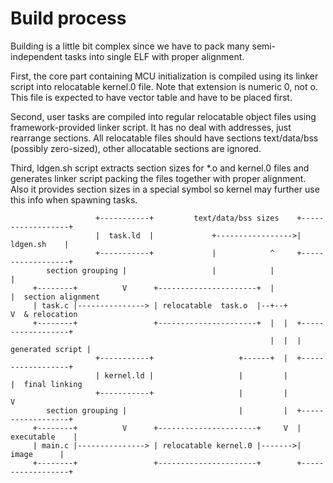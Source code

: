Build process
=============

Building is a little bit complex since we have to pack many semi-independent
tasks into single ELF with proper alignment. 

First, the core part containing MCU initialization is compiled using its
linker script into relocatable kernel.0 file. Note that extension is 
numeric 0, not o. This file is expected to have vector table and have to be
placed first.

Second, user tasks are compiled into regular relocatable object files using
framework-provided linker script. It has no deal with addresses, just
rearrange sections.
All relocatable files should have sections text/data/bss (possibly zero-sized),
other allocatable sections are ignored.

Third, ldgen.sh script extracts section sizes for *.o and kernel.0 files and
generates linker script packing the files together with proper alignment.
Also it provides section sizes in a special symbol so kernel may
further use this info when spawning tasks.


                       +-----------+         text/data/bss sizes    +------------------+
                       |  task.ld  |             +----------------->|      ldgen.sh    |
                       +-----------+             |            ^     +------------------+
            section grouping |                   |            |            |
         +--------+          V      +----------------------+  |            |  section alignment
         | task.c |---------------> | relocatable  task.o  |--+--+         V  & relocation
         +--------+                 +----------------------+  |  |  +------------------+
                                                              |  |  | generated script |
                       +-----------+                   +------+  |  +------------------+        
                       | kernel.ld |                   |         |         |  final linking
                       +-----------+                   |         |         V
            section grouping |                         |         |  +------------------+
         +--------+          V      +----------------------+     V  |    executable    |
         | main.c |---------------> | relocatable kernel.0 |------->|       image      |
         +--------+                 +----------------------+        +------------------+


